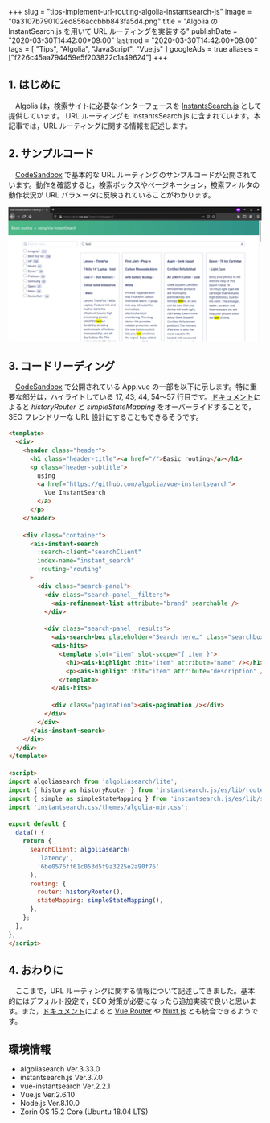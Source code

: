 +++
slug = "tips-implement-url-routing-algolia-instantsearch-js"
image = "0a3107b790102ed856accbbb843fa5d4.png"
title = "Algolia の InstantSearch.js を用いて URL ルーティングを実装する"
publishDate = "2020-03-30T14:42:00+09:00"
lastmod = "2020-03-30T14:42:00+09:00"
tags = [ "Tips", "Algolia", "JavaScript", "Vue.js" ]
googleAds = true
aliases = ["f226c45aa794459e5f203822c1a49624"]
+++

## 1. はじめに

　Algolia は，検索サイトに必要なインターフェースを [InstantsSearch.js](https://github.com/algolia/instantsearch.js/) として提供しています。 URL ルーティングも InstantsSearch.js に含まれています。本記事では，URL ルーティングに関する情報を記述します。

## 2. サンプルコード

　[CodeSandbox](https://codesandbox.io/s/github/algolia/doc-code-samples/tree/master/Vue+InstantSearch/routing-basic) で基本的な URL ルーティングのサンプルコードが公開されています。動作を確認すると，検索ボックスやページネーション，検索フィルタの動作状況が URL パラメータに反映されていることがわかります。

![](93f2af417e9c95912cf2eadac4408720.png)

## 3. コードリーディング

　[CodeSandbox](https://codesandbox.io/s/github/algolia/doc-code-samples/tree/master/Vue+InstantSearch/routing-basic) で公開されている App.vue の一部を以下に示します。特に重要な部分は，ハイライトしている 17, 43, 44, 54〜57 行目です。[ドキュメント](https://www.algolia.com/doc/guides/building-search-ui/going-further/routing-urls/vue/)によると *historyRouter* と *simpleStateMapping* をオーバーライドすることで，SEO フレンドリーな URL 設計にすることもできるそうです。

```html {linenos=table,hl_lines=[17,43,44,"54-57"]}
<template>
  <div>
    <header class="header">
      <h1 class="header-title"><a href="/">Basic routing</a></h1>
      <p class="header-subtitle">
        using
        <a href="https://github.com/algolia/vue-instantsearch">
          Vue InstantSearch
        </a>
      </p>
    </header>

    <div class="container">
      <ais-instant-search
        :search-client="searchClient"
        index-name="instant_search"
        :routing="routing"
      >
        <div class="search-panel">
          <div class="search-panel__filters">
            <ais-refinement-list attribute="brand" searchable />
          </div>

          <div class="search-panel__results">
            <ais-search-box placeholder="Search here…" class="searchbox" />
            <ais-hits>
              <template slot="item" slot-scope="{ item }">
                <h1><ais-highlight :hit="item" attribute="name" /></h1>
                <p><ais-highlight :hit="item" attribute="description" /></p>
              </template>
            </ais-hits>

            <div class="pagination"><ais-pagination /></div>
          </div>
        </div>
      </ais-instant-search>
    </div>
  </div>
</template>

<script>
import algoliasearch from 'algoliasearch/lite';
import { history as historyRouter } from 'instantsearch.js/es/lib/routers';
import { simple as simpleStateMapping } from 'instantsearch.js/es/lib/stateMappings';
import 'instantsearch.css/themes/algolia-min.css';

export default {
  data() {
    return {
      searchClient: algoliasearch(
        'latency',
        '6be0576ff61c053d5f9a3225e2a90f76'
      ),
      routing: {
        router: historyRouter(),
        stateMapping: simpleStateMapping(),
      },
    };
  },
};
</script>
```

## 4. おわりに

　ここまで，URL ルーティングに関する情報について記述してきました。基本的にはデフォルト設定で，SEO 対策が必要になったら追加実装で良いと思います。また，[ドキュメント](https://www.algolia.com/doc/guides/building-search-ui/going-further/routing-urls/vue/)によると [Vue Router](https://router.vuejs.org/) や [Nuxt.js](https://nuxtjs.org/) とも統合できるようです。

## 環境情報

* algoliasearch Ver.3.33.0
* instantsearch.js Ver.3.7.0
* vue-instantsearch Ver.2.2.1
* Vue.js Ver.2.6.10
* Node.js Ver.8.10.0
* Zorin OS 15.2 Core (Ubuntu 18.04 LTS)